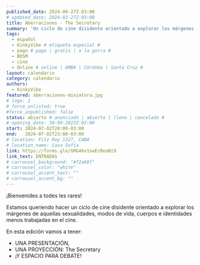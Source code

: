 ```yaml
---
published_date: 2024-06-27Z-03:00
# updated_date: 2024-02-27Z-03:00
title: Aberraciones - The Secretary
summary: 'Un ciclo de cine disidente orientado a explorar los márgenes de aquellas sexualidades, modos de vida, cuerpos e identidades menos trabajadas en el cine.'
tags:
  - español
  - KinkyVibe # etiqueta especial #
  - pago # pago | gratis | a la gorra #
  - BDSM
  - cine
  - Online # online | AMBA | Córdoba | Santa Cruz #
layout: calendario
category: calendario
authors:
  - KinkyVibe
featured: aberraciones-miniatura.jpg
# logo: 2
# force_unlisted: true
#force_unpublished: false
status: abierto # anunciado | abierto | lleno | cancelado #
# opening_date: 30-09-2023Z-03:00
start: 2024-07-02T20:00-03:00
end:   2024-07-02T23:00-03:00
# location: Fitz Roy 1327, CABA
# location_name: Casa Sofía
link: https://forms.gle/GMG46v1xwEcReaNi9
link_text: ENTRADAS
# carrousel_background: "#f2a68f"
# carrousel_color: "white"
# carrousel_accent_text: ""
# carrousel_accent_bg: ""
---
```


¡Bienvenides a todes les rares!

Estamos queriendo hacer un ciclo de cine disidente orientado a explorar los márgenes de aquellas sexualidades, modos de vida, cuerpos e identidades menos trabajadas en el cine.

En esta edición vamos a tener:

- UNA PRESENTACIÓN,
- UNA PROYECCIÓN: The Secretary
- ¡Y ESPACIO PARA DEBATE!

